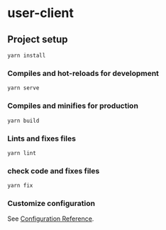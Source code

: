 # user-client

## Project setup
```
yarn install
```

### Compiles and hot-reloads for development
```
yarn serve
```

### Compiles and minifies for production
```
yarn build
```

### Lints and fixes files
```
yarn lint
```
### check code and fixes files
```
yarn fix
```

### Customize configuration
See [Configuration Reference](https://cli.vuejs.org/config/).
